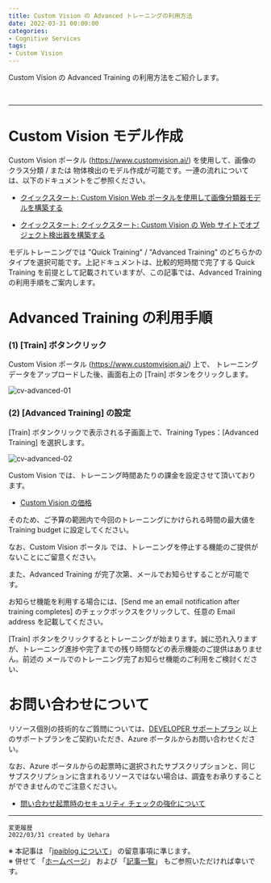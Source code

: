 ```yaml
---
title: Custom Vision の Advanced トレーニングの利用方法
date: 2022-03-31 00:00:00
categories:
- Cognitive Services
tags:
- Custom Vision
---
```

Custom Vision の Advanced Training の利用方法をご紹介します。
<!-- more -->
<br>

***
# Custom Vision モデル作成 
Custom Vision ポータル (https://www.customvision.ai/) を使用して、画像のクラス分類 / または 物体検出のモデル作成が可能です。一連の流れについては、以下のドキュメントをご参照ください。

- [クイックスタート: Custom Vision Web ポータルを使用して画像分類器モデルを構築する](https://docs.microsoft.com/ja-jp/azure/cognitive-services/custom-vision-service/getting-started-build-a-classifier)

- [クイックスタート: クイックスタート: Custom Vision の Web サイトでオブジェクト検出器を構築する](https://docs.microsoft.com/ja-jp/azure/cognitive-services/custom-vision-service/get-started-build-detector)


モデルトレーニングでは "Quick Training" / "Advanced Training" のどちらかのタイプを選択可能です。上記ドキュメントは、比較的短時間で完了する Quick Training を前提として記載されていますが、この記事では、Advanced Training の利用手順をご案内します。

# Advanced Training の利用手順
### (1)  [Train] ボタンクリック
Custom Vision ポータル (https://www.customvision.ai/) 上で、
トレーニングデータをアップロードした後、画面右上の [Train] ボタンをクリックします。

![cv-advanced-01](https://jpaiblog.github.io/images/how-to-use-advanced-training/cv-advanced-01.png "cv-advanced-01") 

### (2) [Advanced Training] の設定

[Train] ボタンクリックで表示される子画面上で、Training Types：[Advanced Training] を選択します。

![cv-advanced-02](https://jpaiblog.github.io/images/how-to-use-advanced-training/cv-advanced-02.png "cv-advanced-02") 

Custom Vision では、トレーニング時間あたりの課金を設定させて頂いております。

- [Custom Vision の価格](https://azure.microsoft.com/ja-jp/pricing/details/cognitive-services/custom-vision-service/?cdn=disable)

そのため、ご予算の範囲内で今回のトレーニングにかけられる時間の最大値をTraining budget に設定してください。

なお、Custom Vision ポータル では、トレーニングを停止する機能のご提供がないことにご留意ください。

また、Advanced Training が完了次第、メールでお知らせすることが可能です。

お知らせ機能を利用する場合には、[Send me an email notification after training completes] のチェックボックスをクリックして、任意の Email address を記載してください。

[Train] ボタンをクリックするとトレーニングが始まります。誠に恐れ入りますが、トレーニング進捗や完了までの残り時間などの表示機能のご提供はありません。前述の メールでのトレーニング完了お知らせ機能のご利用をご検討ください、

# お問い合わせについて

リソース個別の技術的なご質問については、[DEVELOPER サポートプラン](https://azure.microsoft.com/ja-jp/support/plans/) 以上のサポートプランをご契約いただき、Azure ポータルからお問い合わせください。

なお、Azure ポータルからの起票時に選択されたサブスクリプションと、同じサブスクリプションに含まれるリソースではない場合は、調査をお承りすることができませんのでご注意ください。

- [問い合わせ起票時のセキュリティ チェックの強化について](https://jpaztech.github.io/blog/information/Different-subscriptions-research/)

***
`変更履歴`  
`2022/03/31 created by Uehara`  

※ 本記事は 「[jpaiblog について](https://jpaiblog.github.io/blog/2020/01/01/about-jpaiblog/)」 の留意事項に準じます。  
※ 併せて 「[ホームページ](https://jpaiblog.github.io/blog/)」 および 「[記事一覧](https://jpaiblog.github.io/blog/archives/)」 もご参照いただければ幸いです。  